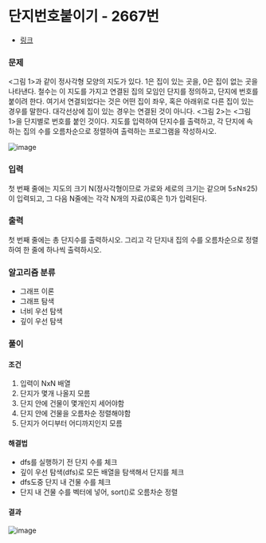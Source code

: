 # 단지번호붙이기 - 2667번
- [링크](https://www.acmicpc.net/problem/2667)

### 문제
<그림 1>과 같이 정사각형 모양의 지도가 있다. 1은 집이 있는 곳을, 0은 집이 없는 곳을 나타낸다. 철수는 이 지도를 가지고 연결된 집의 모임인 단지를 정의하고, 단지에 번호를 붙이려 한다. 여기서 연결되었다는 것은 어떤 집이 좌우, 혹은 아래위로 다른 집이 있는 경우를 말한다. 대각선상에 집이 있는 경우는 연결된 것이 아니다. <그림 2>는 <그림 1>을 단지별로 번호를 붙인 것이다. 지도를 입력하여 단지수를 출력하고, 각 단지에 속하는 집의 수를 오름차순으로 정렬하여 출력하는 프로그램을 작성하시오.

![image](https://github.com/Lcrescent3es/Lcrescent3es/assets/112841705/f39bf383-b170-4fb5-9baa-77d4f97ccf32)

### 입력
첫 번째 줄에는 지도의 크기 N(정사각형이므로 가로와 세로의 크기는 같으며 5≤N≤25)이 입력되고, 그 다음 N줄에는 각각 N개의 자료(0혹은 1)가 입력된다.

### 출력
첫 번째 줄에는 총 단지수를 출력하시오. 그리고 각 단지내 집의 수를 오름차순으로 정렬하여 한 줄에 하나씩 출력하시오.

### 알고리즘 분류
- 그래프 이론
- 그래프 탐색
- 너비 우선 탐색
- 깊이 우선 탐색

### 풀이
#### 조건
1. 입력이 NxN 배열
2. 단지가 몇개 나올지 모름
3. 단지 안에 건물이 몇개인지 세어야함
4. 단지 안에 건물을 오름차순 정렬해야함
5. 단지가 어디부터 어디까지인지 모름

#### 해결법
- dfs를 실행하기 전 단지 수를 체크
- 깊이 우선 탐색(dfs)로 모든 배열을 탐색해서 단지를 체크
- dfs도중 단지 내 건물 수를 체크
- 단지 내 건물 수를 벡터에 넣어, sort()로 오름차순 정렬

#### 결과
![image](https://github.com/Lcrescent3es/Lcrescent3es/assets/112841705/5b02fafe-e8aa-40e9-843c-291b00ad293f)
